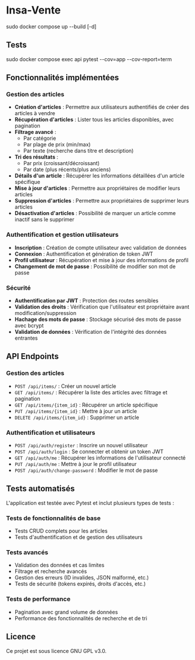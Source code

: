 # Insa-Vente


sudo docker compose up --build [-d]


## Tests
sudo docker compose exec api pytest --cov=app --cov-report=term

## Fonctionnalités implémentées

### Gestion des articles

- **Création d'articles** : Permettre aux utilisateurs authentifiés de créer des articles à vendre
- **Récupération d'articles** : Lister tous les articles disponibles, avec pagination
- **Filtrage avancé** : 
  - Par catégorie
  - Par plage de prix (min/max)
  - Par texte (recherche dans titre et description)
- **Tri des résultats** :
  - Par prix (croissant/décroissant)
  - Par date (plus récents/plus anciens)
- **Détails d'un article** : Récupérer les informations détaillées d'un article spécifique
- **Mise à jour d'articles** : Permettre aux propriétaires de modifier leurs articles
- **Suppression d'articles** : Permettre aux propriétaires de supprimer leurs articles
- **Désactivation d'articles** : Possibilité de marquer un article comme inactif sans le supprimer

### Authentification et gestion utilisateurs

- **Inscription** : Création de compte utilisateur avec validation de données
- **Connexion** : Authentification et génération de token JWT
- **Profil utilisateur** : Récupération et mise à jour des informations de profil
- **Changement de mot de passe** : Possibilité de modifier son mot de passe

### Sécurité

- **Authentification par JWT** : Protection des routes sensibles
- **Validation des droits** : Vérification que l'utilisateur est propriétaire avant modification/suppression
- **Hachage des mots de passe** : Stockage sécurisé des mots de passe avec bcrypt
- **Validation de données** : Vérification de l'intégrité des données entrantes

## API Endpoints

### Gestion des articles

- `POST /api/items/` : Créer un nouvel article
- `GET /api/items/` : Récupérer la liste des articles avec filtrage et pagination
- `GET /api/items/{item_id}` : Récupérer un article spécifique
- `PUT /api/items/{item_id}` : Mettre à jour un article
- `DELETE /api/items/{item_id}` : Supprimer un article

### Authentification et utilisateurs

- `POST /api/auth/register` : Inscrire un nouvel utilisateur
- `POST /api/auth/login` : Se connecter et obtenir un token JWT
- `GET /api/auth/me` : Récupérer les informations de l'utilisateur connecté
- `PUT /api/auth/me` : Mettre à jour le profil utilisateur
- `POST /api/auth/change-password` : Modifier le mot de passe

## Tests automatisés

L'application est testée avec Pytest et inclut plusieurs types de tests :

### Tests de fonctionnalités de base
- Tests CRUD complets pour les articles
- Tests d'authentification et de gestion des utilisateurs

### Tests avancés
- Validation des données et cas limites
- Filtrage et recherche avancés
- Gestion des erreurs (ID invalides, JSON malformé, etc.)
- Tests de sécurité (tokens expirés, droits d'accès, etc.)

### Tests de performance
- Pagination avec grand volume de données
- Performance des fonctionnalités de recherche et de tri


## Licence

Ce projet est sous licence GNU GPL v3.0.